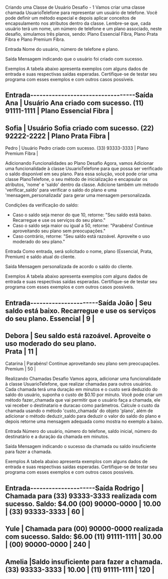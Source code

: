 Criando uma Classe de Usuário
Desafio - 1
Vamos criar uma classe chamada UsuarioTelefone para representar um usuário de telefone. Você pode definir um método especial e depois aplicar conceitos de encapsulamento nos atributos dentro da classe. Lembre-se que, cada usuário terá um nome, um número de telefone e um plano associado, neste desafio, simulamos três planos, sendo: Plano Essencial Fibra, Plano Prata Fibra e Plano Premium Fibra.

Entrada
Nome do usuário, número de telefone e plano.

Saída
Mensagem indicando que o usuário foi criado com sucesso.

Exemplos
A tabela abaixo apresenta exemplos com alguns dados de entrada e suas respectivas saídas esperadas. Certifique-se de testar seu programa com esses exemplos e com outros casos possíveis.


Entrada----------------------------------Saída
Ana                      | Usuário Ana criado com sucesso.
(11) 91111-1111          |
Plano Essencial Fibra    |
--------------------------------------------
Sofia                    | Usuário Sofia criado com sucesso.
(22) 92222-2222          |
Plano Prata Fibra	     |
--------------------------------------------
Pedro                    | Usuário Pedro criado com sucesso. 
(33) 93333-3333          | 
Plano Premium Fibra      | 



Adicionando Funcionalidades ao Plano
Desafio
Agora, vamos Adicionar uma funcionalidade à classe UsuarioTelefone para que possa ser verificado o saldo disponível em seu plano. Para essa solução, você pode criar uma classe PlanoTelefone, o seu método de inicialização e encapsular os atributos, 'nome' e 'saldo' dentro da classe. Adicione também um método 'verificar_saldo' para verificar o saldo do plano e uma  'mensagem_personalizada' para gerar uma mensagem personalizada.

Condições da verificação do saldo:
- Caso o saldo seja menor do que 10, retorne: "Seu saldo está baixo. Recarregue e use os serviços do seu plano."
- Caso o saldo seja maior ou igual a 50, retorne: "Parabéns! Continue aproveitando seu plano sem preocupações."
- Caso contrário, retorne: "Seu saldo está razoável. Aproveite o uso moderado do seu plano."

Entrada
Como entrada, será solicitado o nome, plano (Essencial, Prata, Premium) e saldo atual do cliente.

Saída
Mensagem personalizada de acordo o saldo do cliente.

Exemplos
A tabela abaixo apresenta exemplos com alguns dados de entrada e suas respectivas saídas esperadas. Certifique-se de testar seu programa com esses exemplos e com outros casos possíveis.

Entrada----------------------Saída
João           | Seu saldo está baixo. Recarregue e use os serviços do seu plano.
Essencial      |
9              |
--------------------------------------
Debora         |  Seu saldo está razoável. Aproveite o uso moderado do seu plano.    
Prata          |
11             |
------------------------------------- 	
Catarina       | Parabéns! Continue aproveitando seu plano sem preocupações.
Premium        |
50             |



Realizando Chamadas
Desafio
Vamos agora, adicionar uma funcionalidade à classe UsuarioTelefone, que realizar chamadas para outros usuários. Cada chamada terá uma duração em minutos e o custo será deduzido do saldo do usuário, suponha o custo de $0.10 por minuto. Você pode criar um método fazer_chamada que vai permitir que o usuário faça a chamada, ele vai receber o destinatario e duracao como parâmetros. Calcule o custo da chamada usando o método 'custo_chamada' do objeto 'plano', além de adicionar o método deduzir_saldo para deduzir o valor do saldo do plano e depois retorne uma mensagem adequada como mostra no exemplo a baixo.

Entrada
Número do usuário, número do telefone, saldo inicial, número do destinatário e a duração da chamada em minutos.

Saída
Mensagem indicando o sucesso da chamada ou saldo insuficiente para fazer a chamada.

Exemplos
A tabela abaixo apresenta exemplos com alguns dados de entrada e suas respectivas saídas esperadas. Certifique-se de testar seu programa com esses exemplos e com outros casos possíveis.



Entrada---------------------Saída
Rodrigo          |  Chamada para (33) 93333-3333 realizada com sucesso. Saldo: $4.00
(00) 90000-0000  |
10.00            |
(33) 93333-3333  |
60               |
------------------------------
Yule             | 	Chamada para (00) 90000-0000 realizada com sucesso. Saldo: $6.00
(11) 91111-1111  |
30.00            | 
(00) 90000-0000  |
240              |
-------------------------------
Amelia           |Saldo insuficiente para fazer a chamada.
(33) 93333-3333  |
10.00            |
(11) 91111-1111  |
120              |
-----------------------------------
